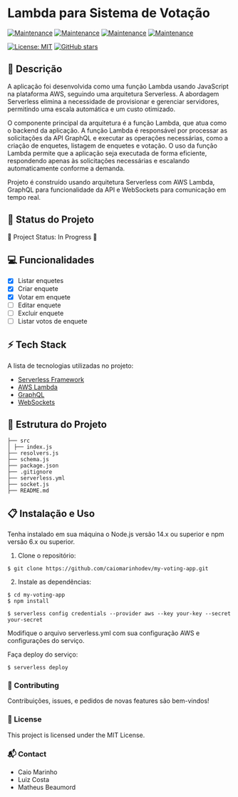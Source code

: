 # Lambda para Sistema de Votação

[![Maintenance](https://img.shields.io/badge/Serverless-v2.0-blue.svg)](https://serverless.com/)
[![Maintenance](https://img.shields.io/badge/AWS-Lambda-orange.svg)](https://aws.amazon.com/lambda/)
[![Maintenance](https://img.shields.io/badge/GraphQL-%20-red.svg)](https://graphql.org/)
[![Maintenance](https://img.shields.io/badge/WebSockets-%20-blueviolet.svg)](https://developer.mozilla.org/en-US/docs/Web/API/WebSockets_API)

[![License: MIT](https://img.shields.io/badge/License-MIT-yellow.svg)](https://opensource.org/licenses/MIT)
[![GitHub stars](https://img.shields.io/github/stars/your-username/your-repo.svg)](https://github.com/your-username/your-repo/stargazers)

📝 Descrição
---

A aplicação foi desenvolvida como uma função Lambda usando JavaScript na plataforma AWS, seguindo uma arquitetura
Serverless. A abordagem Serverless elimina a necessidade de provisionar e gerenciar servidores, permitindo uma escala
automática e um custo otimizado.

O componente principal da arquitetura é a função Lambda, que atua como o backend da aplicação. A função Lambda é
responsável por processar as solicitações da API GraphQL e executar as operações necessárias, como a criação de
enquetes, listagem de enquetes e votação. O uso da função Lambda permite que a aplicação seja executada de forma
eficiente, respondendo apenas às solicitações necessárias e escalando automaticamente conforme a demanda.

Projeto é construído usando arquitetura Serverless com AWS Lambda, GraphQL para funcionalidade da API e WebSockets para
comunicação em tempo real.


🚀 Status do Projeto
---

🚀 Project Status: In Progress 🚀

💻 Funcionalidades
---

- [x] Listar enquetes
- [x] Criar enquete
- [x] Votar em enquete
- [ ] Editar enquete
- [ ] Excluir enquete
- [ ] Listar votos de enquete

⚡ Tech Stack
---
A lista de tecnologias utilizadas no projeto:

- [Serverless Framework](https://serverless.com/)
- [AWS Lambda](https://aws.amazon.com/lambda/)
- [GraphQL](https://graphql.org/)
- [WebSockets](https://developer.mozilla.org/en-US/docs/Web/API/WebSockets_API)

📂 Estrutura do Projeto
---
```
├── src
│ ├── index.js
├── resolvers.js
├── schema.js
├── package.json
├── .gitignore
├── serverless.yml
├── socket.js
├── README.md
```
📋 Instalação e Uso
---

Tenha instalado em sua máquina o Node.js versão 14.x ou superior e npm versão 6.x ou superior.

1. Clone o repositório:

```shell
$ git clone https://github.com/caiomarinhodev/my-voting-app.git
```

2. Instale as dependências:

```shell
$ cd my-voting-app
$ npm install
```
```shell
$ serverless config credentials --provider aws --key your-key --secret your-secret
```

Modifique o arquivo serverless.yml com sua configuração AWS e configurações do serviço.

Faça deploy do serviço:

```shell
$ serverless deploy
```

### 🤝 Contributing
Contribuições, issues, e pedidos de novas features são bem-vindos!

### 📝 License
This project is licensed under the MIT License.

### 📬 Contact
 - Caio Marinho
 - Luiz Costa
 - Matheus Beaumord
